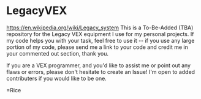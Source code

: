 # LegacyVEX
https://en.wikipedia.org/wiki/Legacy_system
This is a To-Be-Added (TBA) repository for the Legacy VEX equipment I use for my personal projects. If my code helps you with your task, feel free to use it -- if you use any large portion of my code, please send me a link to your code and credit me in your commented out section, thank you.

If you are a VEX programmer, and you'd like to assist me or point out any flaws or errors, please don't hesitate to create an Issue! I'm open to added contributers if you would like to be one.

=Rice
